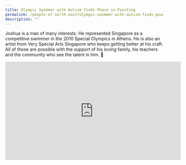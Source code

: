```yaml
---
title: Olympic Swimmer with Autism Finds Peace in Painting
permalink: /people-of-north-east/olympic-swimmer-with-autism-finds-peace-in-painting
description: ""
---
```



Joshua is a man of many interests. He represented Singapore as a competitive swimmer in the 2010 Special Olympics in Athens. He is also an artist from Very Special Arts Singapore who keeps getting better at his craft. All of these are possible with the support of his loving family, his teachers and the community who see the talent in him. 🧡

<iframe src="https://www.facebook.com/plugins/video.php?height=314&href=https%3A%2F%2Fwww.facebook.com%2FNECDC%2Fvideos%2F2735633996741749%2F&show_text=false&width=560&t=0" width="560" height="314" style="border:none;overflow:hidden" scrolling="no" frameborder="0" allowfullscreen="true" allow="autoplay; clipboard-write; encrypted-media; picture-in-picture; web-share" allowFullScreen="true"></iframe>